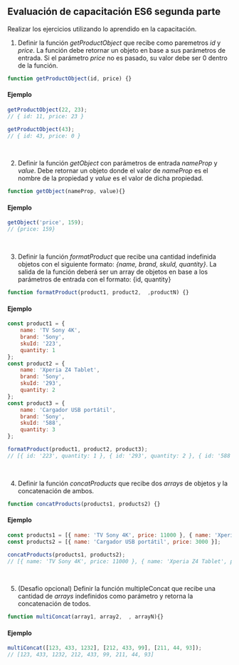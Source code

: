 ## Evaluación de capacitación ES6 segunda parte
Realizar los ejercicios utilizando lo aprendido en la capacitación.

1. Definir la función *getProductObject* que recibe como paremetros *id* y *price*. La función debe retornar un objeto en base a sus parámetros de entrada. Si el parámetro *price* no es pasado, su valor debe ser 0 dentro de la función.

```javascript
function getProductObject(id, price) {}
```

#### Ejemplo
```javascript
getProductObject(22, 23);
// { id: 11, price: 23 }

getProductObject(43);
// { id: 43, price: 0 }
```
&nbsp;

2. Definir la función *getObject* con parámetros de entrada *nameProp* y *value*. Debe retornar un objeto donde el valor de *nameProp* es el nombre de la propiedad y *value* es el valor de dicha propiedad.
```javascript
function getObject(nameProp, value){}
```

#### Ejemplo
```javascript
getObject('price', 159);
// {price: 159}
```
&nbsp;

3. Definir la función *formatProduct* que recibe una cantidad indefinida objetos con el siguiente formato: *{name, brand, skuId, quantity}*.
La salida de la función deberá ser un array de objetos en base a los parámetros de entrada con el formato: {id, quantity}

```javascript
function formatProduct(product1, product2,  ,productN) {}
```

#### Ejemplo
```javascript
const product1 = {
	name: 'TV Sony 4K',
	brand: 'Sony',
	skuId: '223',
	quantity: 1
};
const product2 = {
	name: 'Xperia Z4 Tablet',
	brand: 'Sony',
	skuId: '293',
	quantity: 2
};
const product3 = {
	name: 'Cargador USB portátil',
	brand: 'Sony',
	skuId: '588',
	quantity: 3
};

formatProduct(product1, product2, product3);
// [{ id: '223', quantity: 1 }, { id: '293', quantity: 2 }, { id: '588', quantity: 3 }]
```    
&nbsp;

4. Definir la función *concatProducts* que recibe dos *arrays* de objetos y la concatenación de ambos.

```javascript
function concatProducts(products1, products2) {}
```

#### Ejemplo
```javascript
const products1 = [{ name: 'TV Sony 4K', price: 11000 }, { name: 'Xperia Z4 Tablet', price: 6000 }];
const products2 = [{ name: 'Cargador USB portátil', price: 3000 }];

concatProducts(products1, products2);
// [{ name: 'TV Sony 4K', price: 11000 }, { name: 'Xperia Z4 Tablet', price: 6000}, { name: 'Cargador USB portátil', price: 3000 }];
```
&nbsp;

5. (Desafio opcional) Definir la función multipleConcat que recibe una cantidad de *arrays* indefinidos como parámetro y retorna la concatenación de todos.

```javascript
function multiConcat(array1, array2,  , arrayN){}
```

#### Ejemplo
```javascript
multiConcat([123, 433, 1232], [212, 433, 99], [211, 44, 93]);
// [123, 433, 1232, 212, 433, 99, 211, 44, 93]
```
